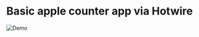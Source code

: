 # Basic apple counter app via Hotwire

![Demo](https://res.cloudinary.com/avomeraydin/image/upload/v1663941254/ezgif-2-efec86406a_hk3zvl.gif "Demo")

